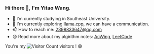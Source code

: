 ### Hi there 👋, I'm Yitao Wang.

- 🏫 I’m currently studying in Southeast University.
- 💬 I'm currently exploring [llama.cpp](https://github.com/ggerganov/llama.cpp), we can have a communication.
- 📫 How to reach me: 2398833647@qq.com
- 😄 Read more about my algirithm notes: [AcWing](https://www.acwing.com/user/myspace/index/94631/), [LeetCode](https://leetcode.cn/u/walker-w/)

You're my ![Visitor Count](https://profile-counter.glitch.me/walker-ai/count.svg) visitors ! 😄
